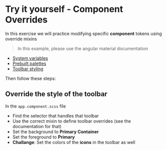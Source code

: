 # Try it yourself - Component Overrides
In this exercise we will practice modifying specific **component** tokens using override mixins

> In this example, please use the angular material documentation 
* [System variables](https://material.angular.io/guide/system-variables)
* [Prebuilt palettes](https://material.angular.io/guide/theming#prebuilt-color-palettes)
* [Toolbar styling](https://material.angular.io/components/toolbar/styling)

Then follow these steps: 

## Override the style of the toolbar
In the `app.component.scss` file
- Find the selector that handles that toolbar
- Use the correct mixin to define toolbar overrides (see the documentation for that)
- Set the background to **Primary Container**
- Set the foreground to **Primary**
- **Challange**: Set the colors of the **icons** in the toolbar as well



